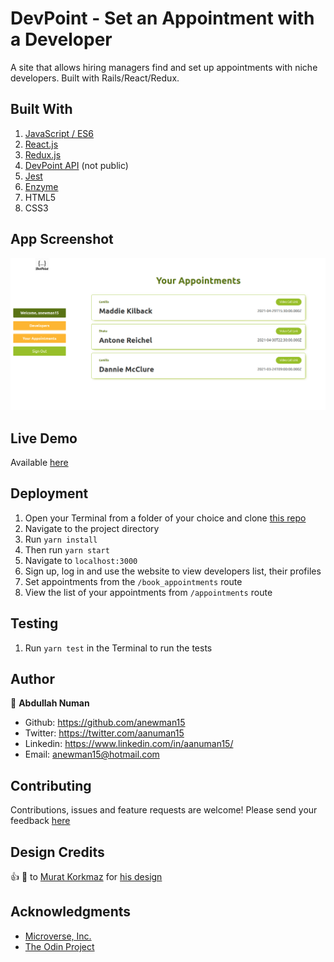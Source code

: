 # DevPoint - Set an Appointment with a Developer
A site that allows hiring managers find and set up appointments with niche developers. Built with Rails/React/Redux.

## Built With
1. [JavaScript / ES6](https://developer.mozilla.org/en-US/docs/Web/JavaScript)
2. [React.js](https://reactjs.org/docs/getting-started.html)
3. [Redux.js](https://redux.js.org/)
4. [DevPoint API](https://anewman15-dev-point.netlify.app/) (not public)
5. [Jest](https://jestjs.io/docs/api)
6. [Enzyme](https://enzymejs.github.io/enzyme/)
7. HTML5
8. CSS3


## App Screenshot
![App Screenshot](./app-screenshot.png)

## Live Demo
Available [here](https://anewman15-dev-point.netlify.app/)

## Deployment
1. Open your Terminal from a folder of your choice and clone [this repo](https://github.com/anewman15/dev-point-react/)
2. Navigate to the project directory
3. Run `yarn install`
4. Then run `yarn start`
5. Navigate to `localhost:3000`
6. Sign up, log in and use the website to view developers list, their profiles
7. Set appointments from the `/book_appointments` route
8. View the list of your appointments from `/appointments` route

## Testing
1. Run `yarn test` in the Terminal to run the tests

## Author

👤 **Abdullah Numan**

- Github:   https://github.com/anewman15
- Twitter:  https://twitter.com/aanuman15
- Linkedin: https://www.linkedin.com/in/aanuman15/
- Email:    anewman15@hotmail.com
## Contributing

Contributions, issues and feature requests are welcome!
Please send your feedback [here](https://github.com/anewman15/dev-point-react/issues)

## Design Credits
:thumbsup: :clap: to [Murat Korkmaz](https://www.behance.net/muratk) for [his design](https://www.behance.net/gallery/26425031/Vespa-Responsive-Redesign)
## Acknowledgments
- [Microverse, Inc.](https://www.microverse.org/)
- [The Odin Project](https://www.theodinproject.com/)
